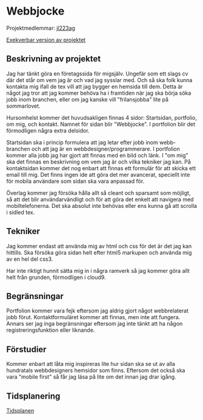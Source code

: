 # Webbjocke
Projektmedlemmar: [jl223ag](https://github.com/jl223ag)

[Exekverbar version av projektet](https://github.com/jl223ag/ProjektskelettHT13/tree/gh-pages)

## Beskrivning av projektet

Jag har tänkt göra en företagssida för migsjälv. Ungefär som ett slags cv där det står om vem jag är och vad jag sysslar med. Och så ska folk kunna kontakta mig ifall de tex vill att jag bygger en hemsida till dem.
Detta är något jag tror att jag kommer behöva ha i framtiden när jag ska börja söka jobb inom branchen, eller om jag kanske vill "frilansjobba" lite på sommarlovet.

Hursomhelst kommer det huvudsakligen finnas 4 sidor: Startsidan, portfolio, om mig, och kontakt. Namnet för sidan blir
"Webbjocke". I portfolion blir det förmodligen några extra delsidor.

Startsidan ska i princip formulera att jag letar efter jobb inom webb-branchen och att jag är en webbdesigner/programmerare.
I portfolion kommer alla jobb jag har gjort att finnas med en bild och länk. I "om mig" ska det finnas en beskrivning om vem jag är och
vilka tekniker jag kan. På kontaktsidan kommer det nog enbart att finnas ett formulär för att skicka ett email till mig.
Det finns ingen ide att göra det mer avancerat, speciellt inte för mobila användare som sidan ska vara anpassad för. 

Överlag kommer jag försöka hålla allt så cleant och sparsamt som möjligt, så att det blir användarvändligt och för att göra det enkelt att 
navigera med mobiltelefonerna. Det ska absolut inte behövas eller ens kunna gå att scrolla i sidled tex.

## Tekniker

Jag kommer endast att använda mig av html och css för det är det jag kan hittills. Ska försöka göra sidan helt efter
html5 markupen och använda mig av en hel del css3.

Har inte riktigt hunnit sätta mig in i några ramverk så jag kommer göra allt helt från grunden, förmodligen i cloud9.

## Begränsningar

Portfolion kommer vara fejk eftersom jag aldrig gjort något webbrelaterat jobb förut. Kontaktformuläret kommer att finnas, men inte att fungera. 
Annars ser jag inga begränsningar eftersom jag inte tänkt att ha någon registreringsfunktion eller liknande.

## Förstudier

Kommer enbart att låta mig inspireras lite hur sidan ska se ut av alla hundratals webbdesigners hemsidor som finns. Eftersom det också ska vara "mobile first" så får jag läsa på lite om det innan jag drar igång.

## Tidsplanering
[Tidsplanen](https://c9.io/jl223ag/1ik415-laborationsrummet/workspace/gallery/pictures/image.html)

